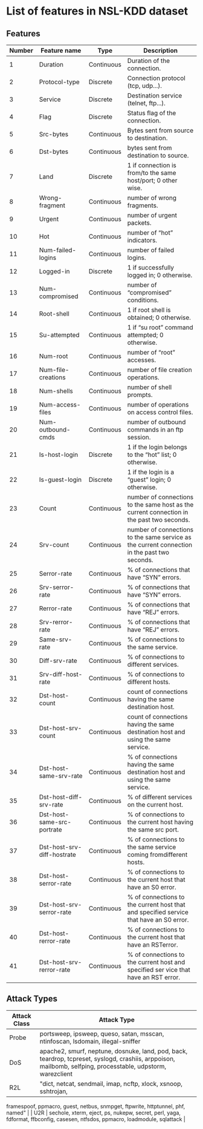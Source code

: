 # List of features in NSL-KDD dataset

## Features

|	Number	|	Feature name	|	Type	|	Description	|
|---------|---------------|--------|-------------|
|	1	|	Duration	|	Continuous	|	Duration of the connection.	|
|	2	|	Protocol-type	|	Discrete	|	Connection protocol (tcp, udp...).	|
|	3	|	Service	|	Discrete	|	Destination service (telnet, ftp...).	|
|	4	|	Flag	|	Discrete	|	Status flag of the connection.	|
|	5	|	Src-bytes	|	Continuous	|	Bytes sent from source to destination.	|
|	6	|	Dst-bytes	|	Continuous	|	bytes sent from destination to source.	|
|	7	|	Land	|	Discrete	|	1 if connection is from/to the same host/port; 0 other wise.	|
|	8	|	Wrong-fragment	|	Continuous	|	number of wrong fragments.	|
|	9	|	Urgent	|	Continuous	|	number of urgent packets.	|
|	10	|	Hot	|	Continuous	|	number of “hot” indicators.	|
|	11	|	Num-failed-logins	|	Continuous	|	number of failed logins.	|
|	12	|	Logged-in	|	Discrete	|	1 if successfully logged in; 0 otherwise.	|
|	13	|	Num-compromised	|	Continuous	|	number of “compromised” conditions.	|
|	14	|	Root-shell	|	Continuous	|	1 if root shell is obtained; 0 otherwise.	|
|	15	|	Su-attempted	|	Continuous	|	1 if “su root” command attempted; 0 otherwise.	|
|	16	|	Num-root	|	Continuous	|	number of “root” accesses.	|
|	17	|	Num-file-creations	|	Continuous	|	number of file creation operations.	|
|	18	|	Num-shells	|	Continuous	|	number of shell prompts.	|
|	19	|	Num-access-files	|	Continuous	|	number of operations on access control files.	|
|	20	|	Num-outbound-cmds	|	Continuous	|	number of outbound commands in an ftp session.	|
|	21	|	Is-host-login	|	Discrete	|	1 if the login belongs to the “hot” list; 0 otherwise.	|
|	22	|	Is-guest-login	|	Discrete	|	1 if the login is a “guest” login; 0 otherwise.	|
|	23	|	Count	|	Continuous	|	number of connections to the same host as the current connection in the past two seconds.	|
|	24	|	Srv-count	|	Continuous	|	number of connections to the same service as the current connection in the past two seconds.	|
|	25	|	Serror-rate	|	Continuous	|	% of connections that have “SYN” errors.	|
|	26	|	Srv-serror-rate	|	Continuous	|	% of connections that have “SYN” errors.	|
|	27	|	Rerror-rate	|	Continuous	|	% of connections that have “REJ” errors.	|
|	28	|	Srv-rerror-rate	|	Continuous	|	% of connections that have “REJ” errors.	|
|	29	|	Same-srv-rate	|	Continuous	|	% of connections to the same service.	|
|	30	|	Diff-srv-rate	|	Continuous	|	% of connections to different services.	|
|	31	|	Srv-diff-host-rate	|	Continuous	|	% of connections to different hosts.	|
|	32	|	Dst-host-count	|	Continuous	|	count of connections having the same destination host.	|
|	33	|	Dst-host-srv-count	|	Continuous	|	count of connections having the same destination host and using the same service.	|
|	34	|	Dst-host-same-srv-rate	|	Continuous	|	% of connections having the same destination host and using the same service.	|
|	35	|	Dst-host-diff-srv-rate	|	Continuous	|	% of different services on the current host.	|
|	36	|	Dst-host-same-src-portrate	|	Continuous	|	% of connections to the current host having the same src port.	|
|	37	|	Dst-host-srv-diff-hostrate	|	Continuous	|	% of connections to the same service coming fromdifferent hosts.	|
|	38	|	Dst-host-serror-rate	|	Continuous	|	% of connections to the current host that have an S0 error.	|
|	39	|	Dst-host-srv-serror-rate	|	Continuous	|	% of connections to the current host that and specified service that have an S0 error.	|
|	40	|	Dst-host-rerror-rate	|	Continuous	|	% of connections to the current host that have an RSTerror.	|
|	41	|	Dst-host-srv-rerror-rate	|	Continuous	|	% of connections to the current host and specified ser vice that have an RST error.	|



## Attack Types


|	Attack Class 	|	Attack Type	|
|---------------|-------------|
|	Probe	|	portsweep, ipsweep, queso, satan, msscan, ntinfoscan, lsdomain, illegal-sniffer	|
|	DoS	|	apache2, smurf, neptune, dosnuke, land, pod, back, teardrop, tcpreset, syslogd, crashiis, arppoison, mailbomb, selfping, processtable, udpstorm, warezclient	|
|	R2L	|	"dict, netcat, sendmail, imap, ncftp, xlock, xsnoop, sshtrojan,
framespoof, ppmacro, guest, netbus, snmpget, ftpwrite,
httptunnel, phf, named"	|
|	U2R	|	sechole, xterm, eject, ps, nukepw, secret, perl, yaga, fdformat, ffbconfig, casesen, ntfsdos, ppmacro, loadmodule, sqlattack	|
